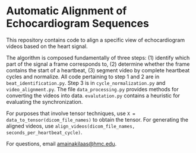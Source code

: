 # Automatic Alignment of Echocardiogram Sequences

This repository contains code to align a specific view of echocardiogram videos based on the heart signal. 

The algorithm is composed fundamentally of three steps: (1) identify which part of the signal a frame corresponds to, (2) determine whether the frame contains the start of a heartbeat, (3) segment video by complete heartbeat cycles and normalize. All code pertaining to step 1 and 2 are in `beat_identification.py`. Step 3 is in `cycle_normalization.py` and `video_alignment.py`. The file `data_processing.py` provides methods for converting the videos into data. `evalutation.py` contains a heuristic for evaluating the synchronization.

For purposes that involve tensor techniques, use `X = data_to_tensor(dicom_file_names)` to obtain the tensor. For generating the aligned videos, use `align_videos(dicom_file_names, seconds_per_heartbeat_cycle)`.

For questions, email amainakilaas@hmc.edu.
